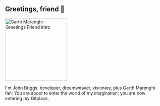 ## Greetings, friend 👋
<img title="Greeting Friend" alt="Garth Marenghi - Greetings Friend intro" width="200" src="https://img.gifglobe.com/grabs/darkplace/S01E02/gif/jpBIXAzBULNB.gif">

I'm John Briggs: developer, dreamweaver, visionary, plus Garth Marenghi fan: You are about to enter the world of my imagination; you are now entering my Gitplace.
